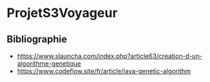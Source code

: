 # ProjetS3Voyageur

## Bibliographie

* https://www.slauncha.com/index.php?article63/creation-d-un-algorithme-genetique
* https://www.codeflow.site/fr/article/java-genetic-algorithm
